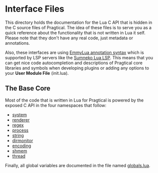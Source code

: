 # Interface Files

This directory holds the documentation for the Lua C API that
is hidden in the C source files of Pragtical. The idea of these files
is to serve you as a quick reference about the functionality
that is not written in Lua it self. Please note that they
don't have any real code, just metadata or annotations.

Also, these interfaces are using
[EmmyLua annotation syntax](https://emmylua.github.io/annotation.html)
which is supported by LSP servers like the
[Sumneko Lua LSP](https://github.com/sumneko/lua-language-server).
This means that you can get nice code autocompletion and descriptions
of Pragtical core libraries and symbols when developing plugins or adding
any options to your **User Module File** (init.lua).

## The Base Core

Most of the code that is written in Lua for Pragtical is powered by the exposed
C API in the four namespaces that follow:

* [system](api/system.lua)
* [renderer](api/renderer.lua)
* [regex](api/regex.lua)
* [process](api/process.lua)
* [string](api/string.lua)
* [dirmonitor](api/dirmonitor.lua)
* [encoding](api/encoding.lua)
* [shmem](api/shmem.lua)
* [thread](api/thread.lua)

Finally, all global variables are documented in the file named
[globals.lua](api/globals.lua).
